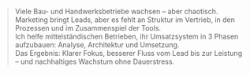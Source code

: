 > Viele Bau- und Handwerksbetriebe wachsen – aber chaotisch. Marketing bringt Leads, aber es fehlt an Struktur im Vertrieb, in den Prozessen und im Zusammenspiel der Tools.  
> Ich helfe mittelständischen Betrieben, ihr Umsatzsystem in 3 Phasen aufzubauen: Analyse, Architektur und Umsetzung.  
> Das Ergebnis: Klarer Fokus, besserer Fluss vom Lead bis zur Leistung – und nachhaltiges Wachstum ohne Dauerstress.